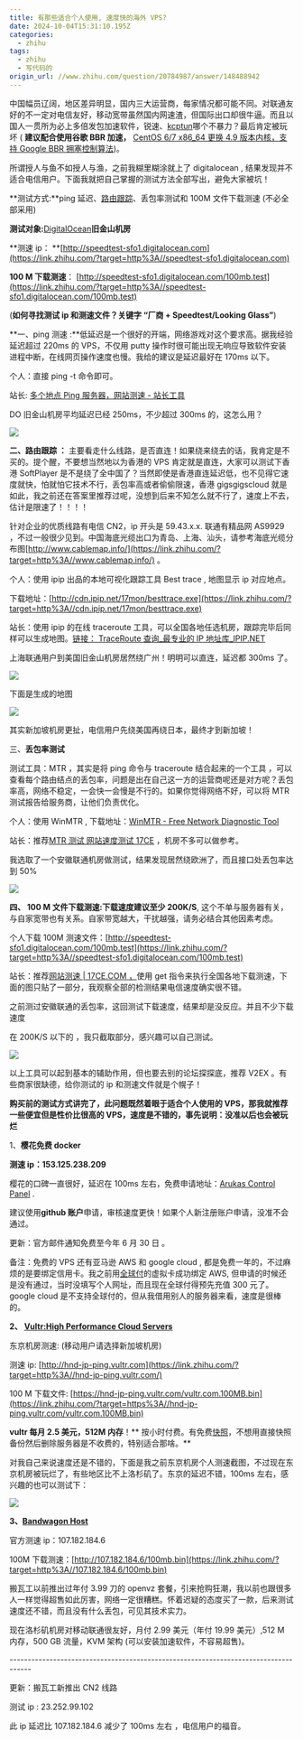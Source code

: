 ```yaml
---
title: 有那些适合个人使用, 速度快的海外 VPS?
date: 2024-10-04T15:31:10.195Z
categories:
  - zhihu
tags:
  - zhihu
  - 写代码的
origin_url: //www.zhihu.com/question/20784987/answer/148488942
---
```

中国幅员辽阔，地区差异明显，国内三大运营商，每家情况都可能不同。对联通友好的不一定对电信友好，移动宽带虽然国内网速渣，但国际出口却很牛逼。而且以国人一贯所为必上多倍发包加速软件，锐速、[kcptun](https://zhida.zhihu.com/search?content_id=54930652\&content_type=Answer\&match_order=1\&q=kcptun\&zd_token=eyJhbGciOiJIUzI1NiIsInR5cCI6IkpXVCJ9.eyJpc3MiOiJ6aGlkYV9zZXJ2ZXIiLCJleHAiOjE3MjgyMjg2NjAsInEiOiJrY3B0dW4iLCJ6aGlkYV9zb3VyY2UiOiJlbnRpdHkiLCJjb250ZW50X2lkIjo1NDkzMDY1MiwiY29udGVudF90eXBlIjoiQW5zd2VyIiwibWF0Y2hfb3JkZXIiOjEsInpkX3Rva2VuIjpudWxsfQ.-aFE3LUmMB_JfQPTxFvihXPF98hQ2R50Bfwuy3M1HmE\&zhida_source=entity)哪个不暴力？最后肯定被玩坏 ( **建议配合使用谷歌 BBR 加速，** [CentOS 6/7 x86\_64 更换 4.9 版本内核，支持 Google BBR 拥塞控制算法](https://link.zhihu.com/?target=http%3A//www.sponsoredreviews.cn/12.html))。

所谓授人与鱼不如授人与渔，之前我糊里糊涂就上了 digitalocean , 结果发现并不适合电信用户。下面我就把自己掌握的测试方法全部写出，避免大家被坑！

**测试方式:**ping 延迟、[路由跟踪](https://zhida.zhihu.com/search?content_id=54930652\&content_type=Answer\&match_order=1\&q=%E8%B7%AF%E7%94%B1%E8%B7%9F%E8%B8%AA\&zd_token=eyJhbGciOiJIUzI1NiIsInR5cCI6IkpXVCJ9.eyJpc3MiOiJ6aGlkYV9zZXJ2ZXIiLCJleHAiOjE3MjgyMjg2NjAsInEiOiLot6_nlLHot5_ouKoiLCJ6aGlkYV9zb3VyY2UiOiJlbnRpdHkiLCJjb250ZW50X2lkIjo1NDkzMDY1MiwiY29udGVudF90eXBlIjoiQW5zd2VyIiwibWF0Y2hfb3JkZXIiOjEsInpkX3Rva2VuIjpudWxsfQ.DQ5cJZwGY17KympSUQqIfI7_lvu-pfdJLf4W3Gltbo4\&zhida_source=entity)、丢包率测试和 100M 文件下载测速 (不必全部采用)

**测试对象:**[DigitalOcean](https://link.zhihu.com/?target=https%3A//m.do.co/c/e3bf65eb23e7)**旧金山机房**

**测速 ip： **[http://speedtest-sfo1.digitalocean.com](https://link.zhihu.com/?target=http%3A//speedtest-sfo1.digitalocean.com)

**100 M 下载测速**： [http://speedtest-sfo1.digitalocean.com/100mb.test](https://link.zhihu.com/?target=http%3A//speedtest-sfo1.digitalocean.com/100mb.test)

(**如何寻找测试 ip 和测速文件？关键字 “厂商 + Speedtest/Looking Glass”**)

**一、ping 测速 :**低延迟是一个很好的开端，网络游戏对这个要求高。据我经验延迟超过 220ms 的 VPS，不仅用 putty 操作时很可能出现无响应导致软件安装进程中断，在线网页操作速度也慢。我给的建议是延迟最好在 170ms 以下。

个人：直接 ping -t 命令即可。

站长: [多个地点 Ping 服务器，网站测速 - 站长工具](https://link.zhihu.com/?target=http%3A//ping.chinaz.com/)

DO 旧金山机房平均延迟已经 250ms，不少超过 300ms 的，这怎么用？

![](https://pica.zhimg.com/50/v2-a4509a14865c6a66b24e12fd5b252225_720w.jpg?source=2c26e567)

&#x20;**二、路由跟踪 ：** 主要看走什么线路，是否直连！如果绕来绕去的话，我肯定是不买的。提个醒，不要想当然地以为香港的 VPS 肯定就是直连，大家可以测试下香港 SoftPlayer 是不是绕了全中国了？当然即使是香港直连延迟低，也不见得它速度就快，怕就怕它技术不行，丢包率高或者偷偷限速，香港 gigsgigscloud 就是如此，我之前还在答案里推荐过呢，没想到后来不知怎么就不行了，速度上不去，估计是限速了！！！！

针对企业的优质线路有电信 CN2，ip 开头是 59.43.x.x. 联通有精品网 AS9929 ，不过一般很少见到。中国海底光缆出口为青岛、上海、汕头，请参考海底光缆分布图[http://www.cablemap.info/](https://link.zhihu.com/?target=http%3A//www.cablemap.info/) 。

个人：使用 ipip 出品的本地可视化跟踪工具 Best trace , 地图显示 ip 对应地点。

下载地址：[http://cdn.ipip.net/17mon/besttrace.exe](https://link.zhihu.com/?target=http%3A//cdn.ipip.net/17mon/besttrace.exe)

站长：使用 ipip 的在线 traceroute 工具，可以全国各地任选机房，跟踪完毕后同样可以生成地图。[链接： TraceRoute 查询\_最专业的 IP 地址库\_IPIP.NET](https://link.zhihu.com/?target=http%3A//www.ipip.net/traceroute.php)

上海联通用户到美国旧金山机房居然绕广州！明明可以直连，延迟都 300ms 了。

![](https://picx.zhimg.com/50/v2-d0b24aba42461a32fb73f0c84933b430_720w.jpg?source=2c26e567)

下面是生成的地图

![](https://picx.zhimg.com/50/v2-988ed22444139c9ccb61a47f739885ec_720w.jpg?source=2c26e567)

其实新加坡机房更扯，电信用户先绕美国再绕日本，最终才到新加坡！

三、**丢包率测试**

测试工具：MTR ，其实是将 ping 命令与 traceroute 结合起来的一个工具 ，可以查看每个路由结点的丢包率，问题是出在自己这一方的运营商呢还是对方呢？丢包率高，网络不稳定，一会快一会慢是不行的。如果你觉得网络不好，可以将 MTR 测试报告给服务商，让他们负责优化。

个人：使用 WinMTR , 下载地址：[WinMTR - Free Network Diagnostic Tool](https://link.zhihu.com/?target=http%3A//winmtr.net/)

站长：推荐[MTR 测试 网站速度测试 17CE](https://link.zhihu.com/?target=http%3A//www.17ce.com/mtr) ，机房不多可以做参考。

我选取了一个安徽联通机房做测试，结果发现居然绕欧洲了，而且接口处丢包率达到 50%

![](https://picx.zhimg.com/50/v2-de74e41005058b4caa16b6a3651a1faa_720w.jpg?source=2c26e567)

**四、 100 M 文件下载测速:**下载速度建议至少 2**00K/S**, 这个不单与服务器有关，与自家宽带也有关系。自家带宽越大，干扰越强，请务必结合其他因素考虑。

个人下载 100M 测速文件：[http://speedtest-sfo1.digitalocean.com/100mb.test](https://link.zhihu.com/?target=http%3A//speedtest-sfo1.digitalocean.com/100mb.test)

站长：推荐[网站测速 | 17CE.COM ，](https://link.zhihu.com/?target=http%3A//www.17ce.com/)使用 get 指令来执行全国各地下载测速，下面的图只贴了一部分，我观察全部的检测结果电信速度确实很不错。

之前测过安徽联通的丢包率，这回测试下载速度，结果却是没反应。并且不少下载速度

在 200K/S 以下的 ，我只截取部分，感兴趣可以自己测试。

![](https://picx.zhimg.com/50/v2-a405074bc6708c8a0c054bcad4d3a959_720w.jpg?source=2c26e567)

以上工具可以起到基本的辅助作用，但也要去别的论坛探探底，推荐 V2EX 。有些商家很缺德，给你测试的 ip 和测速文件就是个幌子！

**购买前的测试方式讲完了，此问题既然着眼于适合个人使用的 VPS，那我就推荐一些便宜但是性价比很高的 VPS，速度是不错的，事先说明：没准以后也会被玩烂**

1、**樱花免费 docker**

**测速 ip：153.125.238.209**

樱花的口碑一直很好，延迟在 100ms 左右，免费申请地址：[Arukas Control Panel](https://link.zhihu.com/?target=https%3A//app.arukas.io/) .

建议使用**github 账户**申请，审核速度更快！如果个人新注册账户申请，没准不会通过。

更新：官方邮件通知免费至今年 6 月 30 日 。

备注：免费的 VPS 还有亚马逊 AWS 和 google cloud , 都是免费一年的，不过麻烦的是要绑定信用卡。我之前用[全球付](https://zhida.zhihu.com/search?content_id=54930652\&content_type=Answer\&match_order=1\&q=%E5%85%A8%E7%90%83%E4%BB%98\&zd_token=eyJhbGciOiJIUzI1NiIsInR5cCI6IkpXVCJ9.eyJpc3MiOiJ6aGlkYV9zZXJ2ZXIiLCJleHAiOjE3MjgyMjg2NjAsInEiOiLlhajnkIPku5giLCJ6aGlkYV9zb3VyY2UiOiJlbnRpdHkiLCJjb250ZW50X2lkIjo1NDkzMDY1MiwiY29udGVudF90eXBlIjoiQW5zd2VyIiwibWF0Y2hfb3JkZXIiOjEsInpkX3Rva2VuIjpudWxsfQ.WS7VHlbwtt5KfQscVMuXey9imua-4096FW9tAstGS20\&zhida_source=entity)的虚拟卡成功绑定 AWS, 但申请的时候还是没有通过，当时没填写个人网址，而且现在全球付得预先充值 300 元了。google cloud 是不支持全球付的，但从我借用别人的服务器来看，速度是很棒的。

**2、 [Vultr:High Performance Cloud Servers](https://link.zhihu.com/?target=http%3A//www.vultr.com/promo25b/%3Fref%3D6879912)**

东京机房测速: (移动用户请选择新加坡机房)

测速 ip: [http://hnd-jp-ping.vultr.com](https://link.zhihu.com/?target=http%3A//hnd-jp-ping.vultr.com/)

100 M 下载文件: [https://hnd-jp-ping.vultr.com/vultr.com.100MB.bin](https://link.zhihu.com/?target=https%3A//hnd-jp-ping.vultr.com/vultr.com.100MB.bin)

**vultr 每月 2.5 美元，512M 内存**！** 按小时付费。有免费[快照](https://zhida.zhihu.com/search?content_id=54930652\&content_type=Answer\&match_order=1\&q=%E5%BF%AB%E7%85%A7\&zd_token=eyJhbGciOiJIUzI1NiIsInR5cCI6IkpXVCJ9.eyJpc3MiOiJ6aGlkYV9zZXJ2ZXIiLCJleHAiOjE3MjgyMjg2NjAsInEiOiLlv6vnhaciLCJ6aGlkYV9zb3VyY2UiOiJlbnRpdHkiLCJjb250ZW50X2lkIjo1NDkzMDY1MiwiY29udGVudF90eXBlIjoiQW5zd2VyIiwibWF0Y2hfb3JkZXIiOjEsInpkX3Rva2VuIjpudWxsfQ.vUFig847yCXQdREKGFky6gbut7JldQ3k2WsrEFxFNwQ\&zhida_source=entity)，不想用直接快照备份然后删除服务器是不收费的，特别适合那啥。**

对我自己来说速度还是不错的，下面是我之前东京机房个人测速截图，不过现在东京机房被玩烂了，有些地区比不上洛杉矶了。东京的延迟不错，100ms 左右，感兴趣的也可以测试下：

![](https://picx.zhimg.com/50/v2-0f3c95cd0d7da3a1d9d807e756773875_720w.jpg?source=2c26e567)

**3、[Bandwagon Host](https://link.zhihu.com/?target=https%3A//bwh1.net/aff.php%3Faff%3D13153%26pid%3D58)**

官方测速 ip：107.182.184.6

100M 下载测速：[http://107.182.184.6/100mb.bin](https://link.zhihu.com/?target=http%3A//107.182.184.6/100mb.bin)

搬瓦工以前推出过年付 3.99 刀的 openvz 套餐，引来抢购狂潮，我以前也跟很多人一样觉得超售如此厉害，网络一定很糟糕。怀着迟疑的态度买了一款，后来测试速度还不错，而且没有什么丢包，可见其技术实力。

现在洛杉矶机房对移动联通很友好，月付 2.99 美元（年付 19.99 美元）,512 M 内存，500 GB 流量，KVM 架构 (可以安装加速软件，不容易超售)。

\------------------------------------------------------------------------------------

更新：搬瓦工新推出 CN2 线路

测试 ip : 23.252.99.102

此 ip 延迟比 107.182.184.6 减少了 100ms 左右 ，电信用户的福音。
